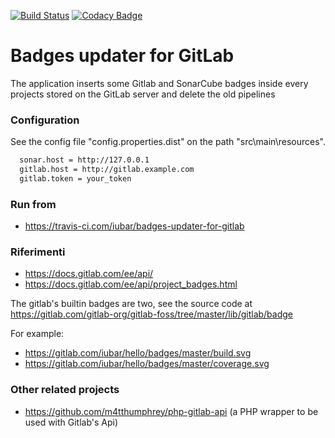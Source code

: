 [![Build Status](https://app.travis-ci.com/iubar/badges-updater-for-gitlab.svg?branch=master)](https://app.travis-ci.com/github/iubar/badges-updater-for-gitlab)
[![Codacy Badge](https://api.codacy.com/project/badge/Grade/2781d3e900d042d792c472621d8e7831)](https://app.codacy.com/manual/Iubar/badges-updater-for-gitlab/dashboard)

# Badges updater for GitLab

The application inserts some Gitlab and SonarCube badges inside every projects stored on the GitLab server and delete the old pipelines

### Configuration

See the config file "config.properties.dist" on the path "src\main\resources".
```sh
  sonar.host = http://127.0.0.1
  gitlab.host = http://gitlab.example.com
  gitlab.token = your_token
```

### Run from

- https://travis-ci.com/iubar/badges-updater-for-gitlab

### Riferimenti

- https://docs.gitlab.com/ee/api/
- https://docs.gitlab.com/ee/api/project_badges.html

The gitlab's builtin badges are two, see the source code at https://gitlab.com/gitlab-org/gitlab-foss/tree/master/lib/gitlab/badge

For example: 
 - https://gitlab.com/iubar/hello/badges/master/build.svg
 - https://gitlab.com/iubar/hello/badges/master/coverage.svg

### Other related projects

- https://github.com/m4tthumphrey/php-gitlab-api (a PHP wrapper to be used with Gitlab's Api)
